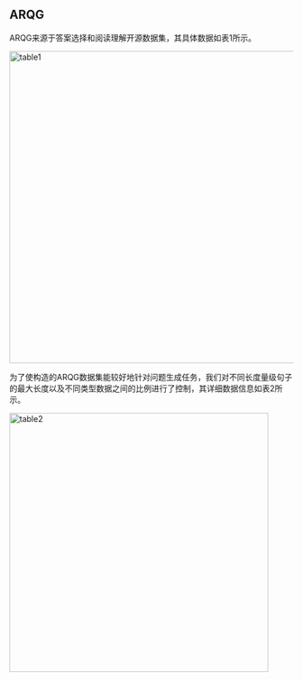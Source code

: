 ## ARQG

ARQG来源于答案选择和阅读理解开源数据集，其具体数据如表1所示。

<img width="553" alt="table1" src="https://user-images.githubusercontent.com/55616659/115717319-a7367b00-a3ac-11eb-8f53-860c32f9a220.png">

为了使构造的ARQG数据集能较好地针对问题生成任务，我们对不同长度量级句子的最大长度以及不同类型数据之间的比例进行了控制，其详细数据信息如表2所示。

<img width="459" alt="table2" src="https://user-images.githubusercontent.com/55616659/115717358-aef61f80-a3ac-11eb-87f5-c1702fd227a0.png">
